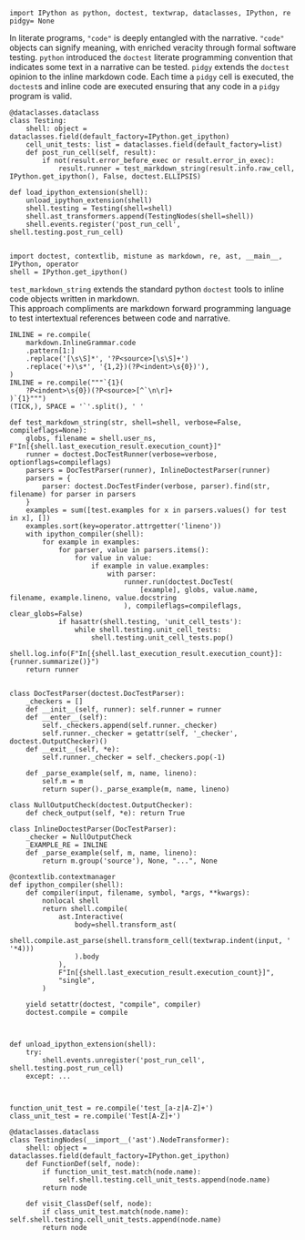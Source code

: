     import IPython as python, doctest, textwrap, dataclasses, IPython, re
    pidgy= None

In literate programs, `"code"` is deeply entangled with the narrative. `"code"`
objects can signify meaning, with enriched veracity through formal software
testing. `python` introduced the `doctest` literate programming convention that
indicates some text in a narrative can be tested. `pidgy` extends the `doctest`
opinion to the inline markdown code. Each time a `pidgy` cell is executed, the
`doctest`s and inline code are executed ensuring that any code in a `pidgy`
program is valid.

    @dataclasses.dataclass
    class Testing:
        shell: object = dataclasses.field(default_factory=IPython.get_ipython)
        cell_unit_tests: list = dataclasses.field(default_factory=list)
        def post_run_cell(self, result):
            if not(result.error_before_exec or result.error_in_exec):
                result.runner = test_markdown_string(result.info.raw_cell, IPython.get_ipython(), False, doctest.ELLIPSIS)

    def load_ipython_extension(shell):
        unload_ipython_extension(shell)
        shell.testing = Testing(shell=shell)
        shell.ast_transformers.append(TestingNodes(shell=shell))
        shell.events.register('post_run_cell', shell.testing.post_run_cell)


    import doctest, contextlib, mistune as markdown, re, ast, __main__, IPython, operator
    shell = IPython.get_ipython()

`test_markdown_string` extends the standard python `doctest` tools to inline
code objects written in markdown.  
This approach compliments are markdown forward programming language to test
intertextual references between code and narrative.

    INLINE = re.compile(
        markdown.InlineGrammar.code
        .pattern[1:]
        .replace('[\s\S]*', '?P<source>[\s\S]+')
        .replace('+)\s*', '{1,2})(?P<indent>\s{0})'),
    )
    INLINE = re.compile("""`{1}(
        ?P<indent>\s{0})(?P<source>[^`\n\r]+
    )`{1}""")
    (TICK,), SPACE = '`'.split(), ' '

    def test_markdown_string(str, shell=shell, verbose=False, compileflags=None):
        globs, filename = shell.user_ns, F"In[{shell.last_execution_result.execution_count}]"
        runner = doctest.DocTestRunner(verbose=verbose, optionflags=compileflags)
        parsers = DocTestParser(runner), InlineDoctestParser(runner)
        parsers = {
            parser: doctest.DocTestFinder(verbose, parser).find(str, filename) for parser in parsers
        }
        examples = sum([test.examples for x in parsers.values() for test in x], [])
        examples.sort(key=operator.attrgetter('lineno'))
        with ipython_compiler(shell):
            for example in examples:
                for parser, value in parsers.items():
                    for value in value:
                        if example in value.examples:
                            with parser:
                                runner.run(doctest.DocTest(
                                    [example], globs, value.name, filename, example.lineno, value.docstring
                                ), compileflags=compileflags, clear_globs=False)
                if hasattr(shell.testing, 'unit_cell_tests'):
                    while shell.testing.unit_cell_tests:
                        shell.testing.unit_cell_tests.pop()
        shell.log.info(F"In[{shell.last_execution_result.execution_count}]: {runner.summarize()}")
        return runner


    class DocTestParser(doctest.DocTestParser):
        _checkers = []
        def __init__(self, runner): self.runner = runner
        def __enter__(self):
            self._checkers.append(self.runner._checker)
            self.runner._checker = getattr(self, '_checker', doctest.OutputChecker)()
        def __exit__(self, *e):
            self.runner._checker = self._checkers.pop(-1)

        def _parse_example(self, m, name, lineno):
            self.m = m
            return super()._parse_example(m, name, lineno)

    class NullOutputCheck(doctest.OutputChecker):
        def check_output(self, *e): return True

    class InlineDoctestParser(DocTestParser):
        _checker = NullOutputCheck
        _EXAMPLE_RE = INLINE
        def _parse_example(self, m, name, lineno):
            return m.group('source'), None, "...", None

    @contextlib.contextmanager
    def ipython_compiler(shell):
        def compiler(input, filename, symbol, *args, **kwargs):
            nonlocal shell
            return shell.compile(
                ast.Interactive(
                    body=shell.transform_ast(
                        shell.compile.ast_parse(shell.transform_cell(textwrap.indent(input, ' '*4)))
                    ).body
                ),
                F"In[{shell.last_execution_result.execution_count}]",
                "single",
            )

        yield setattr(doctest, "compile", compiler)
        doctest.compile = compile



    def unload_ipython_extension(shell):
        try:
            shell.events.unregister('post_run_cell', shell.testing.post_run_cell)
        except: ...



    function_unit_test = re.compile('test_[a-z|A-Z]+')
    class_unit_test = re.compile('Test[A-Z]+')

    @dataclasses.dataclass
    class TestingNodes(__import__('ast').NodeTransformer):
        shell: object = dataclasses.field(default_factory=IPython.get_ipython)
        def FunctionDef(self, node):
            if function_unit_test.match(node.name):
                self.shell.testing.cell_unit_tests.append(node.name)
            return node

        def visit_ClassDef(self, node):
            if class_unit_test.match(node.name): self.shell.testing.cell_unit_tests.append(node.name)
            return node
